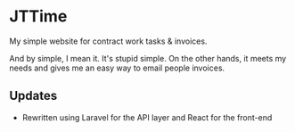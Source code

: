 # JTTime

My simple website for contract work tasks & invoices.

And by simple, I mean it. It's stupid simple. On the other hands, it meets my needs and gives me an easy way to email people invoices.

## Updates
* Rewritten using Laravel for the API layer and React for the front-end
